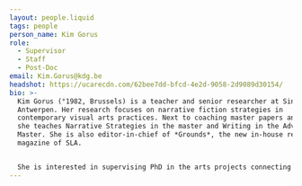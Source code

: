 ```yaml
---
layout: people.liquid
tags: people
person_name: Kim Gorus
role:
  - Supervisor
  - Staff
  - Post-Doc
email: Kim.Gorus@kdg.be
headshot: https://ucarecdn.com/62bee7dd-bfcd-4e2d-9058-2d9089d30154/
bio: >-
  Kim Gorus (°1982, Brussels) is a teacher and senior researcher at Sint Lucas
  Antwerpen. Her research focuses on narrative fiction strategies in
  contemporary visual arts practices. Next to coaching master papers and PhD’s,
  she teaches Narrative Strategies in the master and Writing in the Advanced
  Master. She is also editor-in-chief of *Grounds*, the new in-house research
  magazine of SLA. 


  She is interested in supervising PhD in the arts projects connecting to literature, (visual) narration, fiction, historiography, artist’s writings and editorial practices.
---
```


